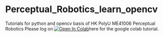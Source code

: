 # Perceptual_Robotics_learn_opencv
Tutorials for python and opencv basis of HK PolyU ME41006 Perceptual Robotics
Please log on [![Open In Colab](https://colab.research.google.com/assets/colab-badge.svg)](https://colab.research.google.com/drive/1UrWvFUoKkVgwqjuK0WhT281nfLX9K6Nm?usp=sharing)here for the google colab tutorial.
